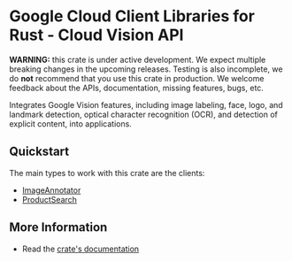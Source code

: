 # Google Cloud Client Libraries for Rust - Cloud Vision API

<!-- Code generated by sidekick. DO NOT EDIT. -->

**WARNING:** this crate is under active development. We expect multiple breaking
changes in the upcoming releases. Testing is also incomplete, we do **not**
recommend that you use this crate in production. We welcome feedback about the
APIs, documentation, missing features, bugs, etc.

Integrates Google Vision features, including image labeling, face, logo,
and landmark detection, optical character recognition (OCR), and detection
of explicit content, into applications.

## Quickstart

The main types to work with this crate are the clients:

* [ImageAnnotator]
* [ProductSearch]

## More Information

* Read the [crate's documentation](https://docs.rs/google-cloud-vision-v1/latest/google-cloud-vision-v1)

[ImageAnnotator]: https://docs.rs/google-cloud-vision-v1/latest/google_cloud_vision_v1/client/struct.ImageAnnotator.html
[ProductSearch]: https://docs.rs/google-cloud-vision-v1/latest/google_cloud_vision_v1/client/struct.ProductSearch.html
